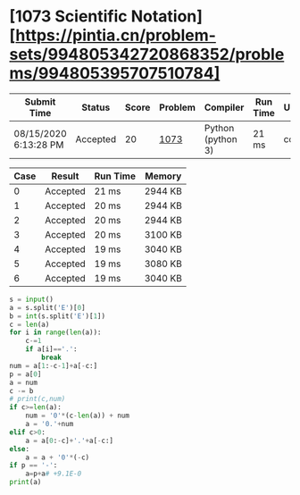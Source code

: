 # [1073 Scientific Notation][https://pintia.cn/problem-sets/994805342720868352/problems/994805395707510784]

| Submit Time           | Status   | Score | Problem                                                      | Compiler          | Run Time | User |
| --------------------- | -------- | ----- | ------------------------------------------------------------ | ----------------- | -------- | ---- |
| 08/15/2020 6:13:28 PM | Accepted | 20    | [1073](https://pintia.cn/problem-sets/994805342720868352/problems/994805395707510784) | Python (python 3) | 21 ms    | cc   |

| Case | Result   | Run Time | Memory  |
| ---- | -------- | -------- | ------- |
| 0    | Accepted | 21 ms    | 2944 KB |
| 1    | Accepted | 20 ms    | 2944 KB |
| 2    | Accepted | 20 ms    | 2944 KB |
| 3    | Accepted | 20 ms    | 3100 KB |
| 4    | Accepted | 19 ms    | 3040 KB |
| 5    | Accepted | 19 ms    | 3080 KB |
| 6    | Accepted | 19 ms    | 3040 KB |

```python
s = input()
a = s.split('E')[0]
b = int(s.split('E')[1])
c = len(a)
for i in range(len(a)):
    c-=1
    if a[i]=='.':
        break
num = a[1:-c-1]+a[-c:]
p = a[0]
a = num
c -= b
# print(c,num)
if c>=len(a):
    num = '0'*(c-len(a)) + num
    a = '0.'+num
elif c>0:
    a = a[0:-c]+'.'+a[-c:]
else:
    a = a + '0'*(-c)
if p == '-':
    a=p+a# +9.1E-0
print(a)

```

